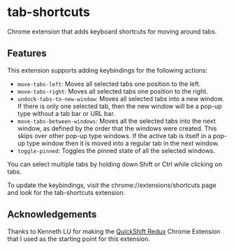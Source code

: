 # tab-shortcuts
Chrome extension that adds keyboard shortcuts for moving around tabs.

## Features 
This extension supports adding keybindings for the following actions:

*   `move-tabs-left`: Moves all selected tabs one position to the left.
*   `move-tabs-right`: Moves all selected tabs one position to the right.
*   `undock-tabs-to-new-window`: Moves all selected tabs into a new window.
    If there is only one selected tab, then the new window will be a pop-up
    type without a tab bar or URL bar.
*   `move-tabs-between-windows`: Moves all the selected tabs into the next window,
    as defined by the order that the windows were created.  This skips over
    other pop-up type windows. If the active tab is itself in a pop-up type
    window then it is moved into a regular tab in the next window.
*   `toggle-pinned`: Toggles the pinned state of all the selected windows.

You can select multiple tabs by holding down Shift or Ctrl while clicking on tabs.

To update the keybindings, visit the chrome://extensions/shortcuts page and look for the tab-shortcuts extension.

## Acknowledgements

Thanks to Kenneth LU for making the
[QuickShift Redux](https://github.com/luyangkenneth/quickshift-redux)
Chrome Extension that I used as the starting point for this extension.
